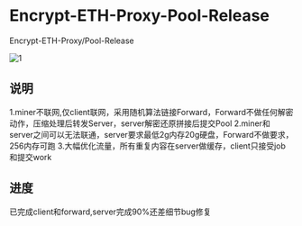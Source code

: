 # Encrypt-ETH-Proxy-Pool-Release
Encrypt-ETH-Proxy/Pool-Release

![1](https://user-images.githubusercontent.com/12880110/145681404-0239eff0-e88f-47c9-8824-ae0bc4e96f99.png)

## 说明 
1.miner不联网,仅client联网，采用随机算法链接Forward，Forward不做任何解密动作，压缩处理后转发Server，server解密还原拼接后提交Pool
2.miner和server之间可以无法联通，server要求最低2g内存20g硬盘，Forward不做要求，256内存可跑
3.大幅优化流量，所有重复内容在server做缓存，client只接受job和提交work

## 进度
已完成client和forward,server完成90%还差细节bug修复
